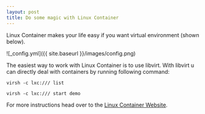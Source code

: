 ```yaml
---
layout: post
title: Do some magic with Linux Container
---
```


Linux Container makes your life easy if you want virtual environment (shown below).

![_config.yml]({{ site.baseurl }}/images/config.png)

The easiest way to work with Linux Container is to use libvirt.
With libvirt u can directly deal with containers by running following command:

`virsh -c lxc:/// list`

`virsh -c lxc:/// start demo`

For more instructions head over to the [Linux Container Website](http://linuxcontainer.org).
